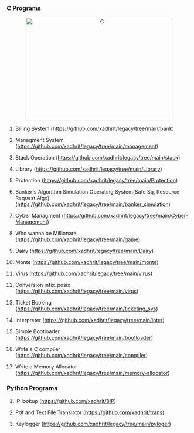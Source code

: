###  C Programs

<p align="center">
<img src="./virus/c.jpg" height="280px" width="400"  alt="C" />
</p>

1. Billing System (https://github.com/xadhrit/legacy/tree/main/bank)

2. Managment System  (https://github.com/xadhrit/legacy/tree/main/management)

3. Stack Operation (https://github.com/xadhrit/legacy/tree/main/stack)

4. Library  (https://github.com/xadhrit/legacy/tree/main/Library)

5. Protection (https://github.com/xadhrit/legacy/tree/main/Protection)

6. Banker's Algorithm Simulation Operating System(Safe Sq, Resource Request Algo) 
  (https://github.com/xadhrit/legacy/tree/main/banker_simulation)

7. Cyber Managment (https://github.com/xadhrit/legacy/tree/main/Cyber-Management)

8. Who wanna be Millionare (https://github.com/xadhrit/legacy/tree/main/game)

9. Dairy (https://github.com/xadhrit/legacy/tree/main/Dairy)

10. Monte (https://github.com/xadhrit/legacy/tree/main/monte)

11. Virus (https://github.com/xadhrit/legacy/tree/main/virus)

12. Conversion infix_posix (https://github.com/xadhrit/legacy/tree/main/virus)

13. Ticket Booking (https://github.com/xadhrit/legacy/tree/main/ticketing_sys)

14. Interpreter (https://github.com/xadhrit/legacy/tree/main/inter)

15. Simple Bootloader (https://github.com/xadhrit/legacy/tree/main/bootloader)

16. Write a C compiler (https://github.com/xadhrit/legacy/tree/main/compiler)

17. Write a Memory Allocator (https://github.com/xadhrit/legacy/tree/main/memory-allocator)



### Python Programs

1. IP lookup (https://github.com/xadhrit/8IP)

2. Pdf and Text File Translator (https://github.com/xadhrit/trans)

3. Keylogger (https://github.com/xadhrit/legacy/tree/main/pyloger)
